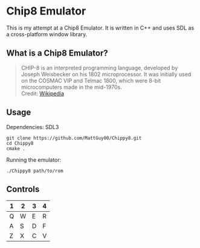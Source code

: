 # Chip8 Emulator
This is my attempt at a Chip8 Emulator. It is written in C++ and uses SDL as a cross-platform window library.

## What is a Chip8 Emulator?
> CHIP-8 is an interpreted programming language, developed by Joseph Weisbecker on his 1802 microprocessor. It was initially used on the COSMAC VIP and Telmac 1800, which were 8-bit microcomputers made in the mid-1970s.
<br>Credit: [Wikipedia](https://en.wikipedia.org/wiki/Chip-8)

## Usage
Dependencies: SDL3
```
git clone https://github.com/MattGuy00/Chippy8.git
cd Chippy8
cmake .
```

Running the emulator:
```
./Chippy8 path/to/rom
```

## Controls
| 1 | 2 | 3 | 4 |
|---|---|---|---|
| Q | W | E | R |
| A | S | D | F |
| Z | X | C | V |
